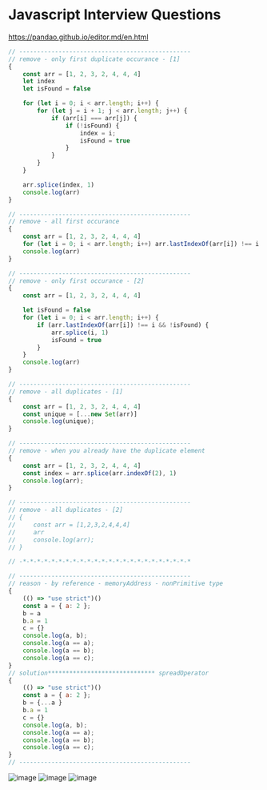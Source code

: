 # Javascript Interview Questions
https://pandao.github.io/editor.md/en.html
```javascript
// ------------------------------------------------
// remove - only first duplicate occurance - [1]
{
    const arr = [1, 2, 3, 2, 4, 4, 4]
    let index
    let isFound = false

    for (let i = 0; i < arr.length; i++) {
        for (let j = i + 1; j < arr.length; j++) {
            if (arr[i] === arr[j]) {
                if (!isFound) {
                    index = i;
                    isFound = true
                }
            }
        }
    }

    arr.splice(index, 1)
    console.log(arr)
}

// ------------------------------------------------
// remove - all first occurance
{
    const arr = [1, 2, 3, 2, 4, 4, 4]
    for (let i = 0; i < arr.length; i++) arr.lastIndexOf(arr[i]) !== i && arr.splice(i, 1)
    console.log(arr)
}

// ------------------------------------------------
// remove - only first occurance - [2]
{
    const arr = [1, 2, 3, 2, 4, 4, 4]

    let isFound = false
    for (let i = 0; i < arr.length; i++) {
        if (arr.lastIndexOf(arr[i]) !== i && !isFound) {
            arr.splice(i, 1)
            isFound = true
        }
    }
    console.log(arr)
}

// ------------------------------------------------
// remove - all duplicates - [1]
{
    const arr = [1, 2, 3, 2, 4, 4, 4]
    const unique = [...new Set(arr)]
    console.log(unique);
}

// ------------------------------------------------
// remove - when you already have the duplicate element
{
    const arr = [1, 2, 3, 2, 4, 4, 4]
    const index = arr.splice(arr.indexOf(2), 1)
    console.log(arr);
}

// ------------------------------------------------
// remove - all duplicates - [2]
// {
//     const arr = [1,2,3,2,4,4,4]
//     arr
//     console.log(arr);
// }

// -*-*-*-*-*-*-*-*-*-*-*-*-*-*-*-*-*-*-*-*-*-*-*-*

// ------------------------------------------------
// reason - by reference - memoryAddress - nonPrimitive type
{
    (() => "use strict")()
    const a = { a: 2 };
    b = a
    b.a = 1
    c = {}
    console.log(a, b);
    console.log(a == a);
    console.log(a == b);
    console.log(a == c);
}
// solution****************************** spreadOperator
{
    (() => "use strict")()
    const a = { a: 2 };
    b = {...a }
    b.a = 1
    c = {}
    console.log(a, b);
    console.log(a == a);
    console.log(a == b);
    console.log(a == c);
}
// ------------------------------------------------
```

![image](https://user-images.githubusercontent.com/72046165/162038772-c7eeb748-fac3-4a42-bd52-f14fb5a91213.png)
![image](https://user-images.githubusercontent.com/72046165/162039608-ac9e733c-2cbd-4ef4-affc-9d3d93ec106a.png)
![image](https://user-images.githubusercontent.com/72046165/162039940-d2c5b240-4b5a-40a5-91a5-929618d2e6fd.png)

